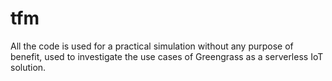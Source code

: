 # tfm

All the code is used for a practical simulation without any purpose of benefit, used to investigate the use cases of Greengrass as a serverless IoT solution. 